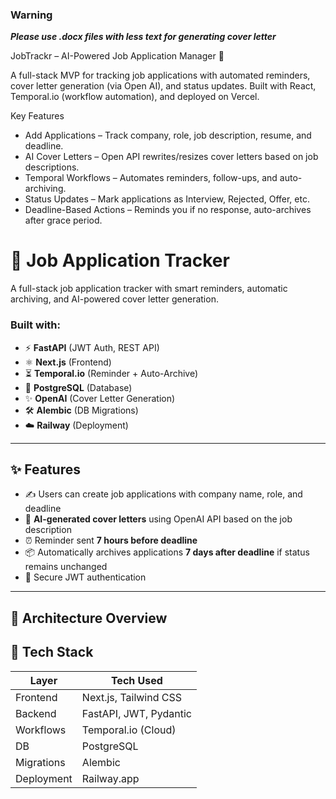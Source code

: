 ### Warning
***Please use .docx files with less text for generating cover letter***

JobTrackr – AI-Powered Job Application Manager 🚀

A full-stack MVP for tracking job applications with automated reminders, cover letter generation (via Open AI), and status updates. Built with React, Temporal.io (workflow automation), and deployed on Vercel.

Key Features
- Add Applications – Track company, role, job description, resume, and deadline.
- AI Cover Letters – Open API rewrites/resizes cover letters based on job descriptions.
- Temporal Workflows – Automates reminders, follow-ups, and auto-archiving.
- Status Updates – Mark applications as Interview, Rejected, Offer, etc.
- Deadline-Based Actions – Reminds you if no response, auto-archives after grace period.

# 🚀 Job Application Tracker

A full-stack job application tracker with smart reminders, automatic archiving, and AI-powered cover letter generation.

### Built with:

- ⚡ **FastAPI** (JWT Auth, REST API)
- ⚛️ **Next.js** (Frontend)
- ⏳ **Temporal.io** (Reminder + Auto-Archive)
- 🐘 **PostgreSQL** (Database)
- ✨ **OpenAI** (Cover Letter Generation)
- 🛠️ **Alembic** (DB Migrations)
- ☁️ **Railway** (Deployment)

---

## ✨ Features

- ✍️ Users can create job applications with company name, role, and deadline
- 🧠 **AI-generated cover letters** using OpenAI API based on the job description
- ⏰ Reminder sent **7 hours before deadline**
- 📦 Automatically archives applications **7 days after deadline** if status remains unchanged
- 🔐 Secure JWT authentication

---

## 🧠 Architecture Overview


## 🔧 Tech Stack

| Layer        | Tech Used                         |
|--------------|-----------------------------------|
| Frontend     | Next.js, Tailwind CSS             |
| Backend      | FastAPI, JWT, Pydantic            |
| Workflows    | Temporal.io (Cloud)               |
| DB           | PostgreSQL                        |
| Migrations   | Alembic                           |
| Deployment   | Railway.app                       |

